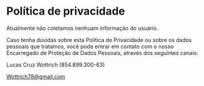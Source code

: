 # Política de privacidade
Atualmente não coletamos nenhuam informação do usuário.

Caso tenha dúvidas sobre esta Política de Privacidade ou sobre os dados pessoais que tratamos, você pode entrar em contato com o nosso Encarregado de Proteção de Dados Pessoais, através dos seguintes canais:

Lucas Cruz Wottrich (854.899.300-63)

Wottrich78@gmail.com
